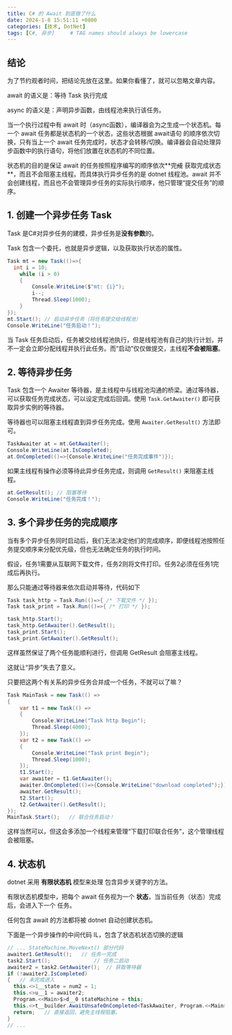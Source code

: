 ```yaml
---
title: C# 的 Await 到底做了什么
date: 2024-1-8 15:51:11 +0800
categories: [技术, DotNet]
tags: [C#, 异步]     # TAG names should always be lowercase
---
```


## 结论

为了节约观者时间，把结论先放在这里。如果你看懂了，就可以忽略文章内容。

await 的语义是：等待 Task 执行完成

async 的语义是：声明异步函数，由线程池来执行该任务。

当一个执行过程中有 await 时（async函数），编译器会为之生成一个状态机。每一个 await 任务都是状态机的一个状态，这些状态根据 await语句 的顺序依次切换，只有当上一个 await 任务完成时，状态才会转移/切换。编译器会自动处理异步函数中的执行语句，将他们放置在状态机的不同位置。

状态机的目的是保证 await 的任务按照程序编写的顺序依次**~~完成~~ 获取完成状态**，而且不会阻塞主线程。而具体执行异步任务的是 dotnet 线程池。await 并不会创建线程，而且也不会管理异步任务的实际执行顺序，他只管理“提交任务”的顺序。

## 1. 创建一个异步任务 Task

Task 是C#对异步任务的建模，异步任务是**没有参数**的。

Task 包含一个委托，也就是异步逻辑，以及获取执行状态的属性。

```C#
Task mt = new Task(()=>{
  int i = 10;
    while (i > 0)
    {
        Console.WriteLine($"mt: {i}");
        i--;
        Thread.Sleep(1000);
    }
});
mt.Start();	// 启动异步任务（将任务提交给线程池）
Console.WriteLine("任务启动！");
```

当 Task 任务启动后，任务被交给线程池执行，但是线程池有自己的执行计划，并不一定会立即分配线程并执行此任务。而“启动”仅仅做提交，主线程**不会被阻塞**。

## 2. 等待异步任务

Task 包含一个 Awaiter 等待器，是主线程中与线程池沟通的桥梁。通过等待器，可以获取任务完成状态，可以设定完成后回调。使用 `Task.GetAwaiter()` 即可获取异步实例的等待器。

等待器也可以阻塞主线程直到异步任务完成。使用 `Awaiter.GetResult()` 方法即可。

```C#
TaskAwaiter at = mt.GetAwaiter();
Console.WriteLine(at.IsCompleted);
at.OnCompleted(()=>{Console.WriteLine("任务完成事件")});
```

如果主线程有操作必须等待此异步任务完成，则调用 `GetResult()` 来阻塞主线程。

```C#
at.GetResult(); // 阻塞等待
Console.WriteLine("任务完成！");
```

## 3. 多个异步任务的完成顺序

当有多个异步任务同时启动后，我们无法决定他们的完成顺序，即便线程池按照任务提交顺序来分配优先级，但也无法确定任务的执行时间。

假设，任务1需要从互联网下载文件，任务2则将文件打印。任务2必须在任务1完成后再执行。

那么只能通过等待器来依次启动并等待，代码如下

```C#
Task task_http = Task.Run(()=>{ /* 下载文件 */ });
Task task_print = Task.Run(()=>{ /* 打印 */ });

task_http.Start();
task_http.GetAwaiter().GetResult();
task_print.Start();
task_print.GetAwaiter().GetResult();
```

这样虽然保证了两个任务能顺利进行，但调用 GetResult 会阻塞主线程。

这就让“异步”失去了意义。

只要把这两个有关系的异步任务合并成一个任务，不就可以了嘛？

```C#
Task MainTask = new Task(() =>
{
    var t1 = new Task(() =>
    {
        Console.WriteLine("Task http Begin");
        Thread.Sleep(4000);
    });
    var t2 = new Task(() =>
    {
        Console.WriteLine("Task print Begin");
        Thread.Sleep(1000);
    });
    t1.Start();
    var awaiter = t1.GetAwaiter();
    awaiter.OnCompleted(()=>{Console.WriteLine("download completed");});
    awaiter.GetResult();
    t2.Start();
    t2.GetAwaiter().GetResult();
});
MainTask.Start();	// 联合任务启动！
```

这样当然可以，但这会多添加一个线程来管理“下载打印联合任务”，这个管理线程会被阻塞。

## 4. 状态机

dotnet 采用 **有限状态机** 模型来处理 包含异步关键字的方法。

有限状态机模型中，把每个 await 任务视为一个 **状态**，当当前任务（状态）完成后，会进入下一个 任务。

任何包含 await 的方法都将被 dotnet 自动创建状态机。

下面是一个异步操作的中间代码 IL，包含了状态机状态切换的逻辑

```c#
// ... StateMachine.MoveNext() 部分代码
awaiter1.GetResult();	// 任务一完成
task2.Start();				// 任务二启动
awaiter2 = task2.GetAwaiter();	// 获取等待器
if (!awaiter2.IsCompleted)
{	// 未完成进入
  this.<>1__state = num2 = 1;
  this.<>u__1 = awaiter2;
  Program.<<Main>$>d__0 stateMachine = this;
  this.<>t__builder.AwaitUnsafeOnCompleted<TaskAwaiter, Program.<<Main>$>d__0>(ref awaiter2, ref stateMachine);	// 配置 任务二完成后的行为（哪个状态机哪个任务，从而去执行状态转移函数, 就是这个 MoveNext）
  return;	// 直接返回，避免主线程阻塞。
}
// ...
```









